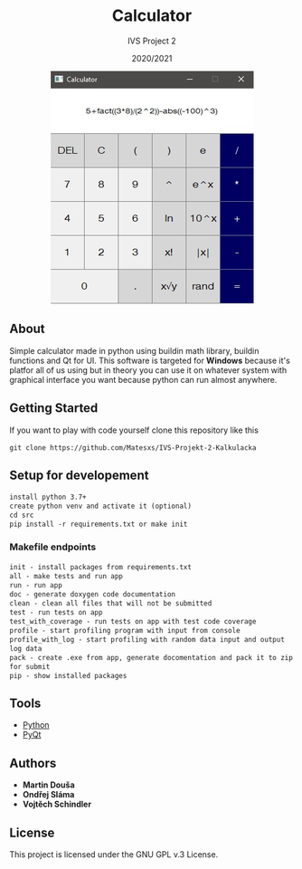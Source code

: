 <div align="center">
    <h1>Calculator</h1>
    <p>IVS Project 2</p>
    <p>2020/2021</p>
    <p>
    <img src="screenshot.jpg">
    <br>
    </p>
</div>

## About

Simple calculator made in python using buildin math library, buildin functions and Qt for UI.
This software is targeted for **Windows** because it's platfor all of us using but in theory you can use it on whatever
system with graphical interface you want because python can run almost anywhere.

## Getting Started

If you want to play with code yourself clone this repository like this
```
git clone https://github.com/Matesxs/IVS-Projekt-2-Kalkulacka
```

## Setup for developement
```
install python 3.7+
create python venv and activate it (optional)
cd src
pip install -r requirements.txt or make init
```

### Makefile endpoints
```
init - install packages from requirements.txt
all - make tests and run app
run - run app
doc - generate doxygen code documentation
clean - clean all files that will not be submitted
test - run tests on app
test_with_coverage - run tests on app with test code coverage
profile - start profiling program with input from console
profile_with_log - start profiling with random data input and output log data
pack - create .exe from app, generate docomentation and pack it to zip for submit
pip - show installed packages
```

## Tools

* [Python](https://www.python.org/)
* [PyQt](https://wiki.python.org/moin/PyQt)

## Authors

* **Martin Douša**
* **Ondřej Sláma**
* **Vojtěch Schindler**

## License

This project is licensed under the GNU GPL v.3 License.
